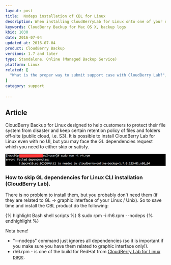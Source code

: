 ```yaml
---
layout: post
title:  Nodeps installation of CBL for Linux
description: When installing CloudBerryLab for Linux onto one of your noGUI box you may skip certain (GL) dependencies.
keywords: CloudBerry Backup for Mac OS X, backup logs
kbid: 1030
date: 2016-07-04
updated_at: 2016-07-04
product: CloudBerry Backup
versions: 1.7 and later
type: Standalone, Online (Managed Backup Service)
platform: Linux
related: [
  "What is the proper way to submit support case with CloudBerry Lab?",
]
category: support

---
```

## Article

CloudBerry Backup for Linux designed to help customers to protect their file system from disaster and keep certain retention policy of files and folders off-site (public cloud, i.e. S3). It is possible to install CloudBerry Lab for Linux even with no UI, but you may face the GL dependencies request which you need to either skip or satisfy.

![CloudBerry Lab for Linux (request for GL dependencies)](/images/cbl_for_linux_dependencies_request.png)

### How to skip GL dependencies for Linux CLI installation (CloudBerry Lab).

There is no problem to install them, but you probably don't need them (if they are related to GL => graphic interface of your Linux / Unix). So to save time and install the CBL product do the following:

{% highlight Bash shell scripts %}
$ sudo rpm -i rh6.rpm --nodeps
{% endhighlight %}

Nota bene!

*  "--nodeps" command just ignores all dependencies (so it is important if you make sure you have them related to graphic interface only!).
*  rh6.rpm - is one of the build for RedHat from [CloudBerry Lab for Linux page](http://www.cloudberrylab.com/download-thanks.aspx?prod=cbbub1214).
